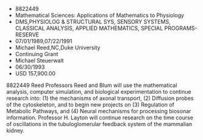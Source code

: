 
* 8822449
* Mathematical Sciences: Applications of Mathematics to Physiology
* DMS,PHYSIOLOG & STRUCTURAL SYS, SENSORY SYSTEMS, CLASSICAL ANALYSIS, APPLIED MATHEMATICS, SPECIAL PROGRAMS-RESERVE
* 07/01/1989,07/22/1991
* Michael Reed,NC,Duke University
* Continuing Grant
* Michael Steuerwalt
* 06/30/1993
* USD 157,900.00

8822449 Reed Professors Reed and Blum will use the mathematical analysis,
computer simulation, and biological experimentation to continue research into:
(1) the mechanisms of axonal transport, (2) Diffusion probes of the
cytoskeleton, and to begin new projects on (3) Regulation of Metabolic Pathways,
and (4) Neural mechanisms for processing biosonar information. Professor H.
Layton will continue research on the time course of oscillations in the
tubuloglomerular feedback system of the mammalian kidney.
